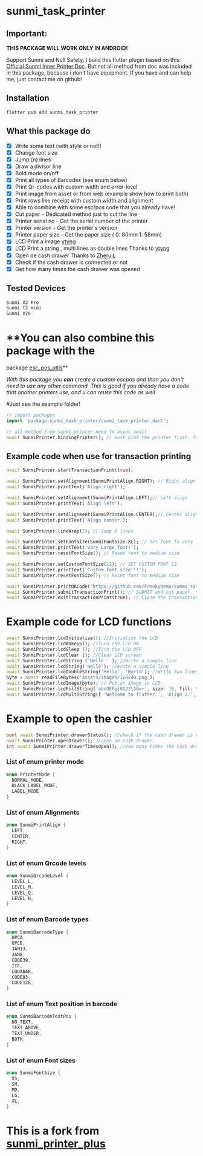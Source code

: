 # sunmi_task_printer

## Important:

**THIS PACKAGE WILL WORK ONLY IN ANDROID!**

Support Sunmi and Null Safety.
I build this flutter plugin based on this:
[Official Sunmi Inner Printer Doc](https://file.cdn.sunmi.com/SUNMIDOCS/%E5%95%86%E7%B1%B3%E5%86%85%E7%BD%AE%E6%89%93%E5%8D%B0%E6%9C%BA%E5%BC%80%E5%8F%91%E8%80%85%E6%96%87%E6%A1%A3EN-0224.pdf).
But not all method from doc was included in this package, because i don't have equipment. If you
have and can help me, just contact me on github!

## Installation

```bash
flutter pub add sunmi_task_printer
```

## What this package do

- [x] Write some text (with style or not!)
- [x] Change font size
- [x] Jump (n) lines
- [x] Draw a divisor line
- [x] Bold mode on/off
- [x] Print all types of Barcodes (see enum below)
- [x] Print Qr-codes with custom width and error-level
- [x] Print image from asset or from web (example show how to print both)
- [x] Print rows like receipt with custom width and alignment
- [x] Able to combine with some esc/pos code that you already have!
- [x] Cut paper - Dedicated method just to cut the line
- [x] Printer serial no - Get the serial number of the printer
- [x] Printer version - Get the printer's version
- [x] Printer paper size - Get the paper size ( 0: 80mm 1: 58mm)
- [x] LCD Print a image  [ytyng](https://github.com/ytyng)
- [x] LCD Print a string , multi lines as double lines Thanks to [ytyng](https://github.com/ytyng)
- [x] Open de cash drawer Thanks to [ZheruiL](https://github.com/ZheruiL)
- [x] Check if the cash drawer is connected or not
- [x] Get how many times the cash drawer was opened

## Tested Devices

```bash
Sunmi V2 Pro 
Sunmi T2 mini
Sunmi V2S
```

# **You can also combine this package with the

package [esc_pos_utils](https://pub.dev/packages/esc_pos_utils)**

_With this package you  **can**  create a custom escpos and than you don't need to use any other
command.
This is good if you already have a code that another printers use, and u can reuse this code as
well_

#Just see the example folder!

```dart
// import packages
import 'package:sunmi_task_printer/sunmi_task_printer.dart';

// all method from sunmi printer need to async await
await SunmiPrinter.bindingPrinter(); // must bind the printer first. for more example.. pls refer to example tab.
```

## Example code when use for transaction printing

```dart
await SunmiPrinter.startTransactionPrint(true);

await SunmiPrinter.setAlignment(SunmiPrintAlign.RIGHT); // Right align
await SunmiPrinter.printText('Align right');

await SunmiPrinter.setAlignment(SunmiPrintAlign.LEFT);// Left align
await SunmiPrinter.printText('Align left');

await SunmiPrinter.setAlignment(SunmiPrintAlign.CENTER);// Center align
await SunmiPrinter.printText('Align center');

await SunmiPrinter.lineWrap(2); // Jump 2 lines

await SunmiPrinter.setFontSize(SunmiFontSize.XL); // Set font to very large
await SunmiPrinter.printText('Very Large font!');
await SunmiPrinter.resetFontSize(); // Reset font to medium size

await SunmiPrinter.setCustomFontSize(12); // SET CUSTOM FONT 12
await SunmiPrinter.printText('Custom font size!!!');
await SunmiPrinter.resetFontSize(); // Reset font to medium size

await SunmiPrinter.printQRCode('https://github.com/FrenkyDema/sunmi_task_printer'); // PRINT A QRCODE
await SunmiPrinter.submitTransactionPrint(); // SUBMIT and cut paper
await SunmiPrinter.exitTransactionPrint(true); // Close the transaction
```

# Example code for LCD functions

```dart
await SunmiPrinter.lcdInitialize(); //Initialize the LCD 
await SunmiPrinter.lcdWakeup(); //Turn the LCD ON
await SunmiPrinter.lcdSleep (); //Turn the LCD OFF 
await SunmiPrinter.lcdClear (); //Clear LCD screen 
await SunmiPrinter.lcdString ('Hello ' ); //Write a simple line  
await SunmiPrinter.lcdString('Hello'); //Write a simple line  
await SunmiPrinter.lcdDoubleString('Hello', 'World'); //Write two lines Unit8List 
byte = await readFileBytes('assets/images/128x40.png'); 
await SunmiPrinter.lcdImage(byte); // Put an image in LCD 
await SunmiPrinter.lcdFillString('abcDEFgj0123\$&=+', size: 16, fill: true); // Print a string and fill with zeros until the size is reached 
await SunmiPrinter.lcdMultiString([ 'Welcome to flutter.', 'Align 2.',], [ 1, 2, ] ); // Write multiple lines with alignment
```

# Example to open the cashier

```dart
bool await SunmiPrinter.drawerStatus(); //check if the cash drawer is connect or disconnect
await SunmiPrinter.openDrawer(); //open de cash drawer
int await SunmiPrinter.drawerTimesOpen(); //How many times the cash drawer was opened
 ```

### List of enum printer mode

```dart
enum PrinterMode {
  NORMAL_MODE,
  BLACK_LABEL_MODE,
  LABEL_MODE
}
```

### List of enum Alignments

```dart
enum SunmiPrintAlign {
  LEFT,
  CENTER,
  RIGHT,
}
```

### List of enum Qrcode levels

```dart
enum SunmiQrcodeLevel {
  LEVEL_L,
  LEVEL_M,
  LEVEL_Q,
  LEVEL_H,
}
```

### List of enum Barcode types

```dart
enum SunmiBarcodeType {
  UPCA,
  UPCE,
  JAN13,
  JAN8,
  CODE39,
  ITF,
  CODABAR,
  CODE93,
  CODE128,
}
```

### List of enum Text position in barcode

```dart
enum SunmiBarcodeTextPos {
  NO_TEXT,
  TEXT_ABOVE,
  TEXT_UNDER,
  BOTH,
}
```

### List of enum Font sizes

```dart
enum SunmiFontSize {
  XS,
  SM,
  MD,
  LG,
  XL,
}
```

# This is a fork from [sunmi_printer_plus](https://pub.dev/packages/sunmi_printer_plus)